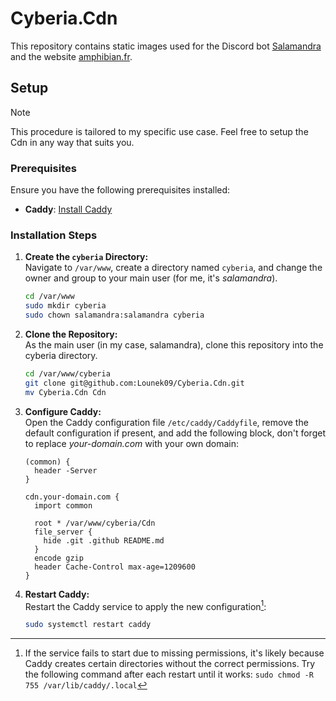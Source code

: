# Cyberia.Cdn

This repository contains static images used for the Discord bot [Salamandra](https://discord.com/application-directory/687745374294638594) and the website [amphibian.fr](https://amphibian.fr).

## Setup

> [!NOTE]
> This procedure is tailored to my specific use case. Feel free to setup the Cdn in any way that suits you.

### Prerequisites

Ensure you have the following prerequisites installed:
- **Caddy**: [Install Caddy](https://caddyserver.com/docs/install)

### Installation Steps
   
1. **Create the `cyberia` Directory:**  
   Navigate to `/var/www`, create a directory named `cyberia`, and change the owner and group to your main user (for me, it's *salamandra*).  
   ```bash
   cd /var/www
   sudo mkdir cyberia
   sudo chown salamandra:salamandra cyberia
   ```
   
2. **Clone the Repository:**  
   As the main user (in my case, salamandra), clone this repository into the cyberia directory.
   ```bash
   cd /var/www/cyberia
   git clone git@github.com:Lounek09/Cyberia.Cdn.git
   mv Cyberia.Cdn Cdn
   ```
   
3. **Configure Caddy:**  
   Open the Caddy configuration file `/etc/caddy/Caddyfile`, remove the default configuration if present, and add the following block, don't forget to replace *your-domain.com* with your own domain:
   ```caddy
   (common) {
     header -Server
   }

   cdn.your-domain.com {
     import common
   
     root * /var/www/cyberia/Cdn
     file_server {
       hide .git .github README.md
     }
     encode gzip
     header Cache-Control max-age=1209600
   }
   ```
   
4. **Restart Caddy:**  
   Restart the Caddy service to apply the new configuration[^1]:
   ```bash
   sudo systemctl restart caddy
   ```

[^1]: If the service fails to start due to missing permissions, it's likely because Caddy creates certain directories without the correct permissions. Try the following command after each restart until it works: `sudo chmod -R 755 /var/lib/caddy/.local`
